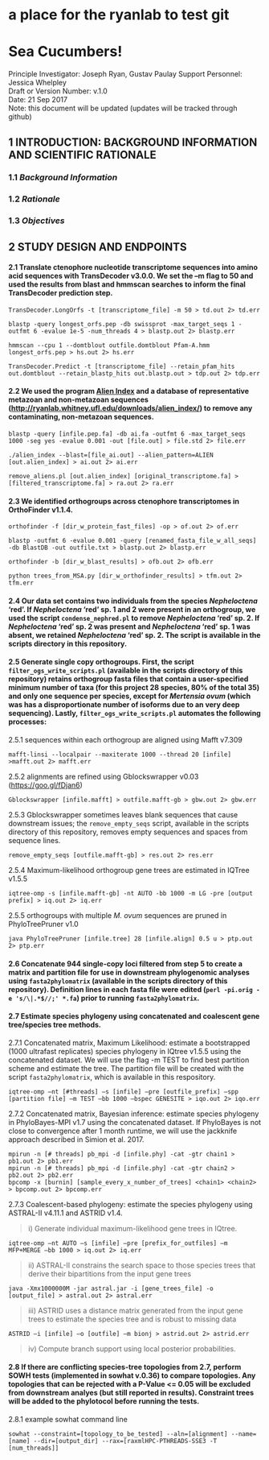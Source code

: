 # a place for the ryanlab to test git 

# Sea Cucumbers! 
 Principle Investigator: Joseph Ryan, Gustav Paulay 
 Support Personnel: Jessica Whelpley  
 Draft or Version Number: v.1.0  
 Date: 21 Sep 2017  
 Note: this document will be updated (updates will be tracked through github)
 
## 1 INTRODUCTION: BACKGROUND INFORMATION AND SCIENTIFIC RATIONALE  

### 1.1 _Background Information_  

### 1.2 _Rationale_   

### 1.3 _Objectives_  

## 2 STUDY DESIGN AND ENDPOINTS  

#### 2.1 Translate ctenophore nucleotide transcriptome sequences into amino acid sequences with TransDecoder v3.0.0. We set the –m flag to 50 and used the results from blast and hmmscan searches to inform the final TransDecoder prediction step.  

```
TransDecoder.LongOrfs -t [transcriptome_file] -m 50 > td.out 2> td.err
```

```
blastp -query longest_orfs.pep -db swissprot -max_target_seqs 1 -outfmt 6 -evalue 1e-5 -num_threads 4 > blastp.out 2> blastp.err 
```

```
hmmscan --cpu 1 --domtblout outfile.domtblout Pfam-A.hmm longest_orfs.pep > hs.out 2> hs.err
```

```
TransDecoder.Predict -t [transcriptome_file] --retain_pfam_hits out.domtblout --retain_blastp_hits out.blastp.out > tdp.out 2> tdp.err
```

#### 2.2 We used the program [Alien Index](https://github.com/josephryan/alien_index) and a database of representative metazoan and non-metazoan sequences (http://ryanlab.whitney.ufl.edu/downloads/alien_index/) to remove any contaminating, non-metazoan sequences. 

```
blastp -query [infile.pep.fa] -db ai.fa -outfmt 6 -max_target_seqs 1000 -seg yes -evalue 0.001 -out [file.out] > file.std 2> file.err
```

```
./alien_index --blast=[file_ai.out] --alien_pattern=ALIEN [out.alien_index] > ai.out 2> ai.err 
```

```
remove_aliens.pl [out.alien_index] [original_transcriptome.fa] > [filtered_transcriptome.fa] > ra.out 2> ra.err
```

#### 2.3 We identified orthogroups across ctenophore transcriptomes in OrthoFinder v1.1.4.  

```
orthofinder -f [dir_w_protein_fast_files] -op > of.out 2> of.err
```

```
blastp -outfmt 6 -evalue 0.001 -query [renamed_fasta_file_w_all_seqs] -db BlastDB -out outfile.txt > blastp.out 2> blastp.err
```

```
orthofinder -b [dir_w_blast_results] > ofb.out 2> ofb.err
```

```
python trees_from_MSA.py [dir_w_orthofinder_results] > tfm.out 2> tfm.err
```

#### 2.4 Our data set contains two individuals from the species *Nepheloctena* ‘red’. If *Nepheloctena* ‘red’ sp. 1 and 2 were present in an orthogroup, we used the script ```condense_nephred.pl``` to remove *Nepheloctena* ‘red’ sp. 2. If *Nepheloctena* ‘red’ sp. 2 was present and *Nepheloctena* ‘red’ sp. 1 was absent, we retained *Nepheloctena* ‘red’ sp. 2. The script is available in the scripts directory in this repository.  

#### 2.5 Generate single copy orthogroups. First, the script ```filter_ogs_write_scripts.pl``` (available in the scripts directory of this repository) retains orthogroup fasta files that contain a user-specified minimum number of taxa (for this project 28 species, 80% of the total 35) and only one sequence per species, except for *Mertensia ovum* (which was has a disproportionate number of isoforms due to an very deep sequencing). Lastly, ```filter_ogs_write_scripts.pl``` automates the following processes: 

2.5.1 sequences within each orthogroup are aligned using Mafft v7.309 

```mafft-linsi --localpair --maxiterate 1000 --thread 20 [infile] >mafft.out 2> mafft.err```

2.5.2 alignments are refined using Gblockswrapper v0.03 (https://goo.gl/fDjan6)

```Gblockswrapper [infile.mafft] > outfile.mafft-gb > gbw.out 2> gbw.err```

2.5.3 Gblockswrapper sometimes leaves blank sequences that cause downstream issues; the ```remove_empty_seqs``` script, available in the scripts directory of this repository, removes empty sequences and spaces from sequence lines. 

```remove_empty_seqs [outfile.mafft-gb] > res.out 2> res.err```

2.5.4 Maximum-likelihood orthogroup gene trees are estimated in IQTree v1.5.5 

```iqtree-omp -s [infile.mafft-gb] -nt AUTO -bb 1000 -m LG -pre [output prefix] > iq.out 2> iq.err```

2.5.5 orthogroups with multiple *M. ovum* sequences are pruned in PhyloTreePruner v1.0 

```java PhyloTreePruner [infile.tree] 28 [infile.align] 0.5 u > ptp.out 2> ptp.err```


#### 2.6 Concatenate 944 single-copy loci filtered from step 5 to create a matrix and partition file for use in downstream phylogenomic analyses using ```fasta2phylomatrix``` (available in the scripts directory of this repository). Definition lines in each fasta file were edited (```perl -pi.orig -e 's/\|.*$//;' *.fa```) prior to running ```fasta2phylomatrix```.  

#### 2.7 Estimate species phylogeny using concatenated and coalescent gene tree/species tree methods.  

2.7.1 Concatenated matrix, Maximum Likelihood: estimate a bootstrapped (1000 ultrafast replicates) species phylogeny in IQtree v1.5.5 using the concatenated dataset. We will use the flag -m TEST to find best partition scheme and estimate the tree. The partition file will be created with the script ```fasta2phylomatrix```, which is available in this respository.

```
iqtree-omp –nt [#threads] –s [infile] –pre [outfile_prefix] –spp [partition file] –m TEST –bb 1000 –bspec GENESITE > iqo.out 2> iqo.err
```

2.7.2 Concatenated matrix, Bayesian inference: estimate species phylogeny in PhyloBayes-MPI v1.7 using the concatenated dataset. If PhyloBayes is not close to convergence after 1 month runtime, we will use the jackknife approach described in Simion et al. 2017.  

```
mpirun -n [# threads] pb_mpi -d [infile.phy] -cat -gtr chain1 > pb1.out 2> pb1.err
mpirun -n [# threads] pb_mpi -d [infile.phy] -cat -gtr chain2 > pb2.out 2> pb2.err
bpcomp -x [burnin] [sample_every_x_number_of_trees] <chain1> <chain2> > bpcomp.out 2> bpcomp.err
```

2.7.3 Coalescent-based phylogeny: estimate the species phylogeny using ASTRAL-II v4.11.1 and ASTRID v1.4. 

> i) Generate individual maximum-likelihood gene trees in IQtree. 

```
iqtree-omp –nt AUTO –s [infile] –pre [prefix_for_outfiles] –m MFP+MERGE –bb 1000 > iq.out 2> iq.err
```

> ii) ASTRAL-II constrains the search space to those species trees that derive their bipartitions from the input gene trees

```
java -Xmx1000000M -jar astral.jar -i [gene_trees_file] -o [output_file] > astral.out 2> astral.err
```

> iii) ASTRID uses a distance matrix generated from the input gene trees to estimate the species tree and is robust to missing data

```
ASTRID –i [infile] –o [outfile] –m bionj > astrid.out 2> astrid.err
```

> iv) Compute branch support using local posterior probabilities.  

#### 2.8 If there are conflicting species-tree topologies from 2.7, perform SOWH tests (implemented in sowhat v.0.36) to compare topologies. Any topologies that can be rejected with a P-Value <= 0.05 will be excluded from downstream analyes (but still reported in results). Constraint trees will be added to the phylotocol before running the tests.

2.8.1 example sowhat command line

```sowhat --constraint=[topology_to_be_tested] --aln=[alignment] --name=[name] --dir=[output_dir] --rax=[raxmlHPC-PTHREADS-SSE3 -T [num_threads]] ```

